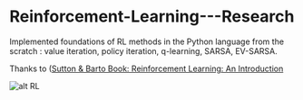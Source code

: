 # Reinforcement-Learning---Research

Implemented foundations of RL methods in the Python language from the scratch : value iteration, policy iteration, q-learning, SARSA, EV-SARSA. 

Thanks to ([Sutton & Barto Book: Reinforcement Learning: An Introduction](http://www.incompleteideas.net/book/the-book-2nd.html)


![alt RL](https://cdn-images-1.medium.com/max/1600/1*Z2yMvuQ1-t5Ol1ac_W4dOQ.png) 


